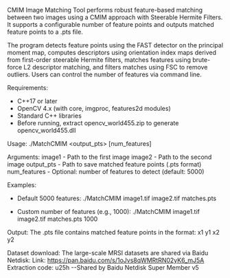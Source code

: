 CMIM Image Matching Tool performs robust feature-based matching between two images using a CMIM approach with Steerable Hermite Filters. It supports a configurable number of feature points and outputs matched feature points to a .pts file.

The program detects feature points using the FAST detector on the principal moment map, computes descriptors using orientation index maps derived from first-order steerable Hermite filters, matches features using brute-force L2 descriptor matching, and filters matches using FSC to remove outliers. Users can control the number of features via command line.

Requirements:
- C++17 or later
- OpenCV 4.x (with core, imgproc, features2d modules)
- Standard C++ libraries
- Before running, extract opencv_world455.zip to generate opencv_world455.dll

Usage:
./MatchCMIM <image1> <image2> <output_pts> [num_features]

Arguments:
image1       - Path to the first image
image2       - Path to the second image
output_pts   - Path to save matched feature points (.pts format)
num_features - Optional: number of features to detect (default: 5000)

Examples:
- Default 5000 features:
  ./MatchCMIM image1.tif image2.tif matches.pts

- Custom number of features (e.g., 1000):
  ./MatchCMIM image1.tif image2.tif matches.pts 1000

Output:
The .pts file contains matched feature points in the format:
x1 y1 x2 y2

Dataset download:
The large-scale MRSI datasets are shared via Baidu Netdisk:
Link: https://pan.baidu.com/s/1oJvs8qWMRtRN02yK6_mJ5A
Extraction code: u25h
--Shared by Baidu Netdisk Super Member v5
